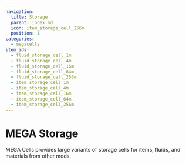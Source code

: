 ```yaml
---
navigation:
  title: Storage
  parent: index.md
  icon: item_storage_cell_256m
  position: 1
categories:
  - megacells
item_ids:
  - fluid_storage_cell_1m
  - fluid_storage_cell_4m
  - fluid_storage_cell_16m
  - fluid_storage_cell_64m
  - fluid_storage_cell_256m
  - item_storage_cell_1m
  - item_storage_cell_4m
  - item_storage_cell_16m
  - item_storage_cell_64m
  - item_storage_cell_256m
---
```


# MEGA Storage

<Row>
  <ItemImage id="item_storage_cell_256m" scale="4" />
  <ItemImage id="fluid_storage_cell_256m" scale="4" />
  <ItemImage id="portable_item_cell_256m" scale="4" />
</Row>

MEGA Cells provides large variants of storage cells for items, fluids, and materials from other mods.

<RecipeFor id="item_storage_cell_256m" />

